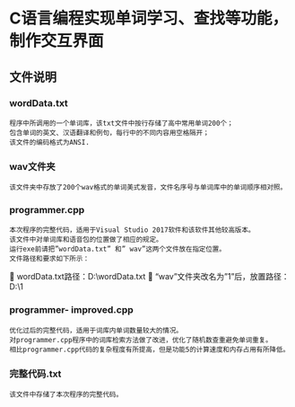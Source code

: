 # C语言编程实现单词学习、查找等功能，制作交互界面
## 文件说明
### wordData.txt
	程序中所调用的一个单词库，该txt文件中按行存储了高中常用单词200个；
	包含单词的英文、汉语翻译和例句，每行中的不同内容用空格隔开；
	该文件的编码格式为ANSI.
### wav文件夹
	该文件夹中存放了200个wav格式的单词美式发音，文件名序号与单词库中的单词顺序相对照。
### programmer.cpp
	本次程序的完整代码，适用于Visual Studio 2017软件和该软件其他较高版本。
	该文件中对单词库和语音包的位置做了相应的规定。
	运行exe前请把”wordData.txt” 和” wav”这两个文件放在指定位置。
	文件路径和要求如下所示：
		wordData.txt路径：D:\wordData.txt
		“wav”文件夹改名为”1”后，放置路径：D:\1
### programmer- improved.cpp
	优化过后的完整代码，适用于词库内单词数量较大的情况。
	对programmer.cpp程序中的词库检索方法做了改进，优化了随机数查重避免单词重复。
	相比programmer.cpp代码的复杂程度有所提高，但是功能5的计算速度和内存占用有所降低。
### 完整代码.txt
	该文件中存储了本次程序的完整代码。
